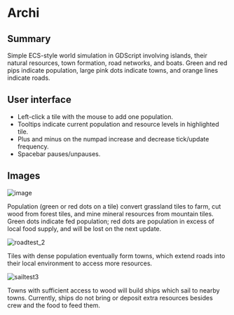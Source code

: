 # Archi

## Summary
Simple ECS-style world simulation in GDScript involving islands, their natural resources, town formation, road networks, and boats. Green and red pips indicate population, large pink dots indicate towns, and orange lines indicate roads.

## User interface
- Left-click a tile with the mouse to add one population.
- Tooltips indicate current population and resource levels in highlighted tile.
-  Plus and minus on the numpad increase and decrease tick/update frequency.
- Spacebar pauses/unpauses.

## Images
![image](https://github.com/bnemeton/archi/assets/48567955/d9b77bed-27b2-4c7b-8ded-61e08b488ec1)

Population (green or red dots on a tile) convert grassland tiles to farm, cut wood from forest tiles, and mine mineral resources from mountain tiles. Green dots indicate fed population; red dots are population in excess of local food supply, and will be lost on the next update.

![roadtest_2](https://github.com/bnemeton/archi/assets/48567955/b41cb2ef-6036-4aeb-8f24-32d5722fdc2d)

Tiles with dense population eventually form towns, which extend roads into their local environment to access more resources.

![sailtest3](https://github.com/bnemeton/archi/assets/48567955/e2d93244-6dc3-4925-a0c3-1bd0235c4820)

Towns with sufficient access to wood will build ships which sail to nearby towns. Currently, ships do not bring or deposit extra resources besides crew and the food to feed them.
